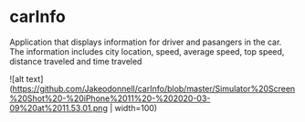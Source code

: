 # carInfo
Application that displays information for driver and pasangers in the car. The information includes city location, speed, average speed, top speed, distance traveled and time traveled

![alt text](https://github.com/Jakeodonnell/carInfo/blob/master/Simulator%20Screen%20Shot%20-%20iPhone%2011%20-%202020-03-09%20at%2011.53.01.png | width=100)
